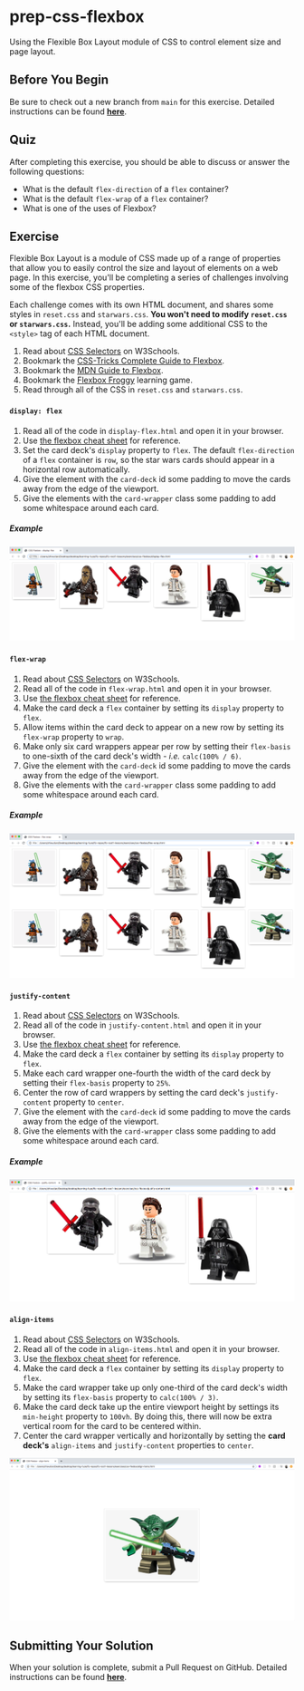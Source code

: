 # prep-css-flexbox

Using the Flexible Box Layout module of CSS to control element size and page layout.

## Before You Begin

Be sure to check out a new branch from `main` for this exercise. Detailed instructions can be found [**here**](../../guides/starting-an-exercise).

## Quiz

After completing this exercise, you should be able to discuss or answer the following questions:

- What is the default `flex-direction` of a `flex` container?
- What is the default `flex-wrap` of a `flex` container?
- What is one of the uses of Flexbox?

## Exercise

Flexible Box Layout is a module of CSS made up of a range of properties that allow you to easily control the size and layout of elements on a web page. In this exercise, you'll be completing a series of challenges involving some of the flexbox CSS properties.

Each challenge comes with its own HTML document, and shares some styles in `reset.css` and `starwars.css`. **You won't need to modify `reset.css` or `starwars.css`.** Instead, you'll be adding some additional CSS to the `<style>` tag of each HTML document.

1. Read about [CSS Selectors](https://www.w3schools.com/css/css_selectors.asp) on W3Schools.
1. Bookmark the [CSS-Tricks Complete Guide to Flexbox](https://css-tricks.com/snippets/css/a-guide-to-flexbox/).
1. Bookmark the [MDN Guide to Flexbox](https://developer.mozilla.org/en-US/docs/Learn/CSS/CSS_layout/Flexbox).
1. Bookmark the [Flexbox Froggy](https://flexboxfroggy.com/) learning game.
1. Read through all of the CSS in `reset.css` and `starwars.css`.

#### `display: flex`

1. Read all of the code in `display-flex.html` and open it in your browser.
1. Use [the flexbox cheat sheet](https://css-tricks.com/snippets/css/a-guide-to-flexbox/) for reference.
1. Set the card deck's `display` property to `flex`. The default `flex-direction`  of a `flex` container is `row`, so the star wars cards should appear in a horizontal row automatically.
1. Give the element with the `card-deck` id some padding to move the cards away from the edge of the viewport.
1. Give the elements with the `card-wrapper` class some padding to add some whitespace around each card.

##### Example

![Display Flex Example](assets/display-flex.png)

#### `flex-wrap`

1. Read about [CSS Selectors](https://www.w3schools.com/css/css_selectors.asp) on W3Schools.
1. Read all of the code in `flex-wrap.html` and open it in your browser.
1. Use [the flexbox cheat sheet](https://css-tricks.com/snippets/css/a-guide-to-flexbox/) for reference.
1. Make the card deck a `flex` container by setting its `display` property to `flex`.
1. Allow items within the card deck to appear on a new row by setting its `flex-wrap` property to `wrap`.
1. Make only six card wrappers appear per row by setting their `flex-basis` to one-sixth of the card deck's width - _i.e._ `calc(100% / 6)`.
1. Give the element with the `card-deck` id some padding to move the cards away from the edge of the viewport.
1. Give the elements with the `card-wrapper` class some padding to add some whitespace around each card.

##### Example

![Flex Wrap Example](assets/flex-wrap.png)

#### `justify-content`

1. Read about [CSS Selectors](https://www.w3schools.com/css/css_selectors.asp) on W3Schools.
1. Read all of the code in `justify-content.html` and open it in your browser.
1. Use [the flexbox cheat sheet](https://css-tricks.com/snippets/css/a-guide-to-flexbox/) for reference.
1. Make the card deck a `flex` container by setting its `display` property to `flex`.
1. Make each card wrapper one-fourth the width of the card deck by setting their `flex-basis` property to `25%`.
1. Center the row of card wrappers by setting the card deck's `justify-content` property to `center`.
1. Give the element with the `card-deck` id some padding to move the cards away from the edge of the viewport.
1. Give the elements with the `card-wrapper` class some padding to add some whitespace around each card.

##### Example

![Justify Content Example](assets/justify-content.png)

#### `align-items`

1. Read about [CSS Selectors](https://www.w3schools.com/css/css_selectors.asp) on W3Schools.
1. Read all of the code in `align-items.html` and open it in your browser.
1. Use [the flexbox cheat sheet](https://css-tricks.com/snippets/css/a-guide-to-flexbox/) for reference.
1. Make the card deck a `flex` container by setting its `display` property to `flex`.
1. Make the card wrapper take up only one-third of the card deck's width by setting its `flex-basis` property to `calc(100% / 3)`.
1. Make the card deck take up the entire viewport height by settings its `min-height` property to `100vh`. By doing this, there will now be extra vertical room for the card to be centered within.
1. Center the card wrapper vertically and horizontally by setting the **card deck's** `align-items` and `justify-content` properties to `center`.

![Align Items Example](assets/align-items.png)

## Submitting Your Solution

When your solution is complete, submit a Pull Request on GitHub. Detailed instructions can be found [**here**](../../guides/submitting-your-solution).
